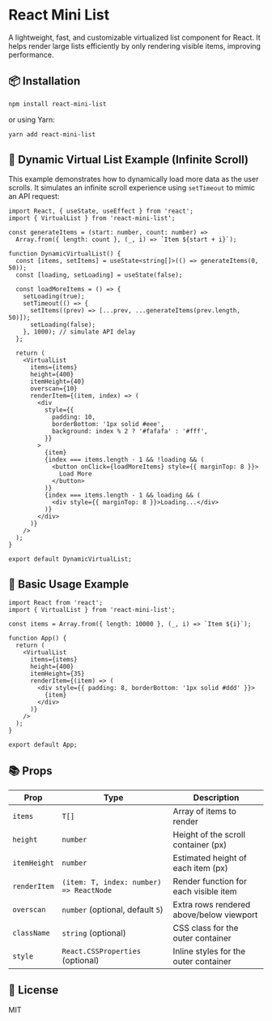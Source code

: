 
# React Mini List

A lightweight, fast, and customizable virtualized list component for React. It helps render large lists efficiently by only rendering visible items, improving performance.

## 📦 Installation

```bash
npm install react-mini-list
```

or using Yarn:

```bash
yarn add react-mini-list
```

## 🔄 Dynamic Virtual List Example (Infinite Scroll)

This example demonstrates how to dynamically load more data as the user scrolls. It simulates an infinite scroll experience using `setTimeout` to mimic an API request:

```tsx
import React, { useState, useEffect } from 'react';
import { VirtualList } from 'react-mini-list';

const generateItems = (start: number, count: number) =>
  Array.from({ length: count }, (_, i) => `Item ${start + i}`);

function DynamicVirtualList() {
  const [items, setItems] = useState<string[]>(() => generateItems(0, 50));
  const [loading, setLoading] = useState(false);

  const loadMoreItems = () => {
    setLoading(true);
    setTimeout(() => {
      setItems((prev) => [...prev, ...generateItems(prev.length, 50)]);
      setLoading(false);
    }, 1000); // simulate API delay
  };

  return (
    <VirtualList
      items={items}
      height={400}
      itemHeight={40}
      overscan={10}
      renderItem={(item, index) => (
        <div
          style={{
            padding: 10,
            borderBottom: '1px solid #eee',
            background: index % 2 ? '#fafafa' : '#fff',
          }}
        >
          {item}
          {index === items.length - 1 && !loading && (
            <button onClick={loadMoreItems} style={{ marginTop: 8 }}>
              Load More
            </button>
          )}
          {index === items.length - 1 && loading && (
            <div style={{ marginTop: 8 }}>Loading...</div>
          )}
        </div>
      )}
    />
  );
}

export default DynamicVirtualList;
```

## 🚀 Basic Usage Example

```tsx
import React from 'react';
import { VirtualList } from 'react-mini-list';

const items = Array.from({ length: 10000 }, (_, i) => `Item ${i}`);

function App() {
  return (
    <VirtualList
      items={items}
      height={400}
      itemHeight={35}
      renderItem={(item) => (
        <div style={{ padding: 8, borderBottom: '1px solid #ddd' }}>
          {item}
        </div>
      )}
    />
  );
}

export default App;
```

## 📚 Props

| Prop        | Type                                    | Description                                          |
|-------------|-----------------------------------------|------------------------------------------------------|
| `items`     | `T[]`                                   | Array of items to render                            |
| `height`    | `number`                                | Height of the scroll container (px)                 |
| `itemHeight`| `number`                                | Estimated height of each item (px)                  |
| `renderItem`| `(item: T, index: number) => ReactNode` | Render function for each visible item               |
| `overscan`  | `number` (optional, default `5`)        | Extra rows rendered above/below viewport            |
| `className` | `string` (optional)                     | CSS class for the outer container                   |
| `style`     | `React.CSSProperties` (optional)        | Inline styles for the outer container               |

## 📝 License

MIT
